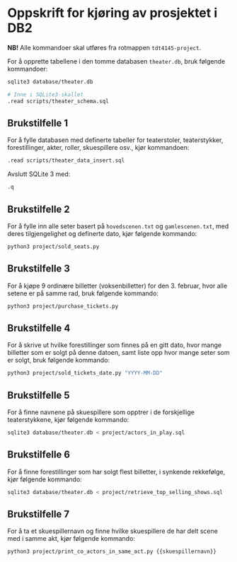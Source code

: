 # Oppskrift for kjøring av prosjektet i DB2

**NB!** Alle kommandoer skal utføres fra rotmappen `tdt4145-project`.

For å opprette tabellene i den tomme databasen `theater.db`, bruk følgende kommandoer:

```bash
sqlite3 database/theater.db

# Inne i SQLite3-skallet
.read scripts/theater_schema.sql
```

## Brukstilfelle 1

For å fylle databasen med definerte tabeller for teaterstoler, teaterstykker, forestillinger, akter, roller,
skuespillere osv., kjør kommandoen:

```bash
.read scripts/theater_data_insert.sql
```

Avslutt SQLite 3 med:

```bash
.q
```

## Brukstilfelle 2

For å fylle inn alle seter basert på `hovedscenen.txt` og `gamlescenen.txt`, med deres tilgjengelighet og definerte
dato, kjør følgende kommando:

```bash
python3 project/sold_seats.py
```

## Brukstilfelle 3

For å kjøpe 9 ordinære billetter (voksenbilletter) for den 3. februar, hvor alle setene er på samme rad, bruk følgende
kommando:

```bash
python3 project/purchase_tickets.py
```

## Brukstilfelle 4

For å skrive ut hvilke forestillinger som finnes på en gitt dato, hvor mange billetter som er solgt på denne datoen,
samt liste opp hvor mange seter som er solgt, bruk følgende kommando:

```bash
python3 project/sold_tickets_date.py "YYYY-MM-DD"
```

## Brukstilfelle 5

For å finne navnene på skuespillere som opptrer i de forskjellige teaterstykkene, kjør følgende kommando:

```bash
sqlite3 database/theater.db < project/actors_in_play.sql
```

## Brukstilfelle 6

For å finne forestillinger som har solgt flest billetter, i synkende rekkefølge, kjør følgende kommando:

```bash
sqlite3 database/theater.db < project/retrieve_top_selling_shows.sql
```

## Brukstilfelle 7

For å ta et skuespillernavn og finne hvilke skuespillere de har delt scene med i samme akt, kjør følgende kommando:

```bash
python3 project/print_co_actors_in_same_act.py {{skuespillernavn}}
```



